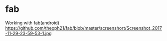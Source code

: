 # fab
Working with fab(android)
https://github.com/theoph21/fab/blob/master/screenshort/Screenshot_2017-11-29-23-59-53-1.jpg
